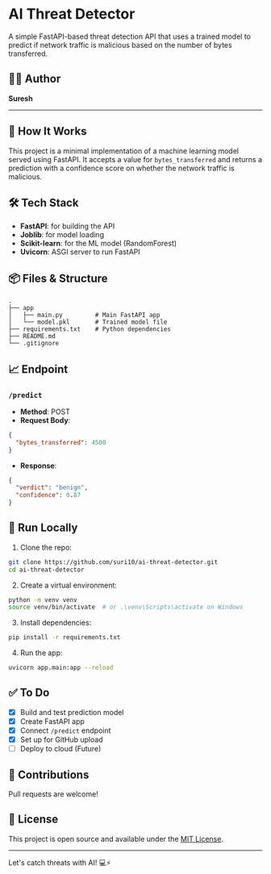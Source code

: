 
# AI Threat Detector

A simple FastAPI-based threat detection API that uses a trained model to predict if network traffic is malicious based on the number of bytes transferred.

## 👨‍💻 Author
**Suresh**

---

## 🚀 How It Works
This project is a minimal implementation of a machine learning model served using FastAPI. It accepts a value for `bytes_transferred` and returns a prediction with a confidence score on whether the network traffic is malicious.

## 🛠️ Tech Stack
- **FastAPI**: for building the API
- **Joblib**: for model loading
- **Scikit-learn**: for the ML model (RandomForest)
- **Uvicorn**: ASGI server to run FastAPI

## 📦 Files & Structure
```
.
├── app
│   ├── main.py         # Main FastAPI app
│   └── model.pkl       # Trained model file
├── requirements.txt    # Python dependencies
├── README.md
└── .gitignore
```

## 📈 Endpoint
### `/predict`
- **Method**: POST
- **Request Body**:
```json
{
  "bytes_transferred": 4500
}
```
- **Response**:
```json
{
  "verdict": "benign",
  "confidence": 0.87
}
```

## 🧪 Run Locally
1. Clone the repo:
```bash
git clone https://github.com/suri10/ai-threat-detector.git
cd ai-threat-detector
```
2. Create a virtual environment:
```bash
python -m venv venv
source venv/bin/activate  # or .\venv\Scripts\activate on Windows
```
3. Install dependencies:
```bash
pip install -r requirements.txt
```
4. Run the app:
```bash
uvicorn app.main:app --reload
```

## ✅ To Do
- [x] Build and test prediction model
- [x] Create FastAPI app
- [x] Connect `/predict` endpoint
- [x] Set up for GitHub upload
- [ ] Deploy to cloud (Future)

## 🤝 Contributions
Pull requests are welcome!

## 📄 License
This project is open source and available under the [MIT License](LICENSE).

---

Let's catch threats with AI! 💻⚡

